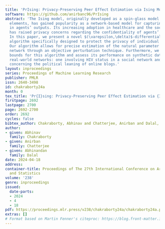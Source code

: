 ```yaml
---
title: 'PrIsing: Privacy-Preserving Peer Effect Estimation via Ising Model'
software: https://github.com/anirbanc96/PrIsing
abstract: 'The Ising model, originally developed as a spin-glass model for ferromagnetic
  elements, has gained popularity as a network-based model for capturing dependencies
  in agents’ outputs. Its increasing adoption in healthcare and the social sciences
  has raised privacy concerns regarding the confidentiality of agents’ responses.
  In this paper, we present a novel $(\varepsilon,\delta)$-differentially private
  algorithm specifically designed to protect the privacy of individual agents’ outcomes.
  Our algorithm allows for precise estimation of the natural parameter using a single
  network through an objective perturbation technique. Furthermore, we establish regret
  bounds for this algorithm and assess its performance on synthetic datasets and two
  real-world networks: one involving HIV status in a social network and the other
  concerning the political leaning of online blogs.'
layout: inproceedings
series: Proceedings of Machine Learning Research
publisher: PMLR
issn: 2640-3498
id: chakraborty24a
month: 0
tex_title: 'Pr{I}sing: Privacy-Preserving Peer Effect Estimation via {I}sing Model'
firstpage: 2692
lastpage: 2700
page: 2692-2700
order: 2692
cycles: false
bibtex_author: Chakraborty, Abhinav and Chatterjee, Anirban and Dalal, Abhinandan
author:
- given: Abhinav
  family: Chakraborty
- given: Anirban
  family: Chatterjee
- given: Abhinandan
  family: Dalal
date: 2024-04-18
address:
container-title: Proceedings of The 27th International Conference on Artificial Intelligence
  and Statistics
volume: '238'
genre: inproceedings
issued:
  date-parts:
  - 2024
  - 4
  - 18
pdf: https://proceedings.mlr.press/v238/chakraborty24a/chakraborty24a.pdf
extras: []
# Format based on Martin Fenner's citeproc: https://blog.front-matter.io/posts/citeproc-yaml-for-bibliographies/
---
```

